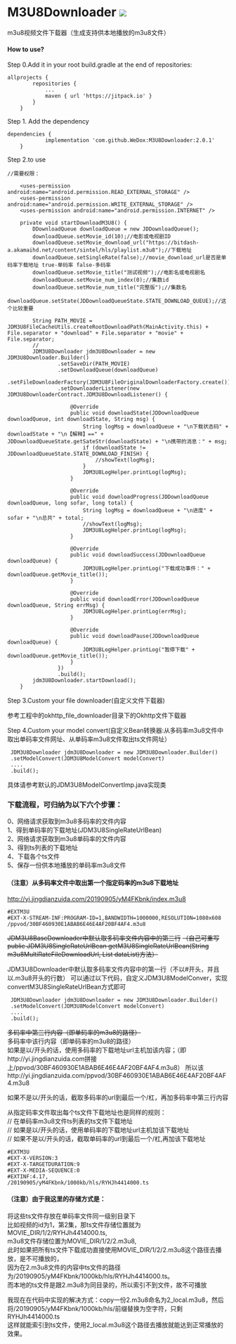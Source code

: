# M3U8Downloader [![](https://jitpack.io/v/WeDox/M3U8Downloader.svg)](https://jitpack.io/#WeDox/M3U8Downloader)
m3u8视频文件下载器（生成支持供本地播放的m3u8文件）
#### How to use?
Step 0.Add it in your root build.gradle at the end of repositories:
~~~~~~~~~
allprojects {
		repositories {
			...
			maven { url 'https://jitpack.io' }
		}
	}
~~~~~~~~~

Step 1. Add the dependency
~~~~~~~~~
dependencies {
	        implementation 'com.github.WeDox:M3U8Downloader:2.0.1'
	}
~~~~~~~~~

Step 2.to use
~~~~~~~~~
//需要权限：

    <uses-permission android:name="android.permission.READ_EXTERNAL_STORAGE" />
    <uses-permission android:name="android.permission.WRITE_EXTERNAL_STORAGE" />
    <uses-permission android:name="android.permission.INTERNET" />
    
    private void startDownloadM3U8() {
        DDownloadQueue downloadQueue = new JDDownloadQueue();
        downloadQueue.setMovie_id(10);//电影或电视剧ID
        downloadQueue.setMovie_download_url("https://bitdash-a.akamaihd.net/content/sintel/hls/playlist.m3u8");//下载地址
        downloadQueue.setSingleRate(false);//movie_download_url是否是单码率下载地址 true-单码率 false-多码率
        downloadQueue.setMovie_title("测试视频");//电影名或电视剧名
        downloadQueue.setMovie_num_index(0);//集数id
        downloadQueue.setMovie_num_title("完整版");//集数名
        downloadQueue.setState(JDDownloadQueueState.STATE_DOWNLOAD_QUEUE);//这个比较重要

        String PATH_MOVIE = JDM3U8FileCacheUtils.createRootDownloadPath(MainActivity.this) + File.separator + "download" + File.separator + "movie" + File.separator;
        //
        JDM3U8Downloader jdm3U8Downloader = new JDM3U8Downloader.Builder()
                .setSaveDir(PATH_MOVIE)
                .setDownloadQueue(downloadQueue)
                .setFileDownloaderFactory(JDM3U8FileOriginalDownloaderFactory.create())
                .setDownloaderListener(new JDM3U8DownloaderContract.JDM3U8DownloadListener() {

                    @Override
                    public void downloadState(JDDownloadQueue downloadQueue, int downloadState, String msg) {
                        String logMsg = downloadQueue + "\n下载状态码" + downloadState + "\n【解释】==" + JDDownloadQueueState.getSateStr(downloadState) + "\n携带的消息：" + msg;
                        if (downloadState != JDDownloadQueueState.STATE_DOWNLOAD_FINISH) {
                            //showText(logMsg);
                        }
                        JDM3U8LogHelper.printLog(logMsg);
                    }

                    @Override
                    public void downloadProgress(JDDownloadQueue downloadQueue, long sofar, long total) {
                        String logMsg = downloadQueue + "\n进度" + sofar + "\n总共" + total;
                        //showText(logMsg);
                        JDM3U8LogHelper.printLog(logMsg);
                    }

                    @Override
                    public void downloadSuccess(JDDownloadQueue downloadQueue) {
                        JDM3U8LogHelper.printLog("下载成功事件：" + downloadQueue.getMovie_title());
                    }

                    @Override
                    public void downloadError(JDDownloadQueue downloadQueue, String errMsg) {
                        JDM3U8LogHelper.printLog(errMsg);
                    }

                    @Override
                    public void downloadPause(JDDownloadQueue downloadQueue) {
                        JDM3U8LogHelper.printLog("暂停下载" + downloadQueue.getMovie_title());
                    }
                })
                .build();
        jdm3U8Downloader.startDownload();
    }
~~~~~~~~~

Step 3.Custom your file downloader(自定义文件下载器)

参考工程中的okhttp_file_downloader目录下的Okhttp文件下载器



Step 4.Custom your model convert(自定义Bean转换器:从多码率m3u8文件中取出单码率文件网址、从单码率m3u8文件取出ts文件网址）

~~~~~~~~~
 JDM3U8Downloader jdm3U8Downloader = new JDM3U8Downloader.Builder()
 .setModelConvert(JDM3U8ModelConvert modelConvert)
 ....
 .build();
 ~~~~~~~~~
具体请参考默认的JDM3U8ModelConvertImp.java实现类


### 下载流程，可归纳为以下六个步骤：
0、网络请求获取到m3u8多码率的文件内容<br/>
1、得到单码率的下载地址(JDM3U8SingleRateUrlBean)<br/>
2、网络请求获取到m3u8单码率的文件内容<br/>
3、得到ts列表的下载地址<br/>
4、下载各个ts文件<br/>
5、保存一份供本地播放的单码率m3u8文件<br/>


#### （注意）从多码率文件中取出第一个指定码率的m3u8下载地址
http://yi.jingdianzuida.com/20190905/yM4FKbnk/index.m3u8
~~~~~~~~
#EXTM3U
#EXT-X-STREAM-INF:PROGRAM-ID=1,BANDWIDTH=1000000,RESOLUTION=1080x608
/ppvod/30BF460930E1ABAB6E46E4AF20BF4AF4.m3u8
~~~~~~~~
~~JDM3U8BaseDownloader中默认取多码率文件内容中的第三行~~
~~（自己可重写public JDM3U8SingleRateUrlBean getM3U8SingleRateUrlBean(String m3u8MultiRateFileDownloadUrl, List<String> dataList)方法）~~

JDM3U8Downloader中默认取多码率文件内容中的第一行（不以#开头，并且以.m3u8开头的行数）
可以通过以下代码，自定义JDM3U8ModelConver，实现convertM3U8SingleRateUrlBean方式即可
~~~~~~~~~
 JDM3U8Downloader jdm3U8Downloader = new JDM3U8Downloader.Builder()
 .setModelConvert(JDM3U8ModelConvert modelConvert)
 ....
 .build();
 ~~~~~~~~~


~~多码率中第三行内容（即单码率的m3u8的路径）<br/>~~
多码率中该行内容（即单码率的m3u8的路径）<br/>
如果是以/开头的话，使用多码率的下载地址url主机加该内容；（即http://yi.jingdianzuida.com拼接上/ppvod/30BF460930E1ABAB6E46E4AF20BF4AF4.m3u8）
所以该http://yi.jingdianzuida.com/ppvod/30BF460930E1ABAB6E46E4AF20BF4AF4.m3u8<br/>

如果不是以/开头的话，截取多码率的url到最后一个/杠，再加多码率中第三行内容

从指定码率文件取出每个ts文件下载地址也是同样的规则：<br/>
// 在单码率m3u8文件ts列表的ts文件下载地址<br/>
// 如果是以/开头的话，使用单码率的下载地址url主机加该下载地址<br/>
// 如果不是以/开头的话，截取单码率的url到最后一个/杠,再加该下载地址<br/>
~~~~~
#EXTM3U
#EXT-X-VERSION:3
#EXT-X-TARGETDURATION:9
#EXT-X-MEDIA-SEQUENCE:0
#EXTINF:4.17,
/20190905/yM4FKbnk/1000kb/hls/RYHJh4414000.ts
~~~~~

#### （注意）由于我这里的存储方式是：
将这些ts文件存放在单码率文件同一级别目录下<br/>
比如视频的id为1，第2集，那ts文件存储位置就为MOVIE_DIR/1/2/RYHJh4414000.ts,<br/>
m3u8文件存储位置为MOVIE_DIR/1/2/2.m3u8,<br/>
此时如果把所有ts文件下载成功直接使用MOVIE_DIR/1/2/2.m3u8这个路径去播放，是不可播放的，<br/>
因为在2.m3u8文件的内容中ts文件的路径为/20190905/yM4FKbnk/1000kb/hls/RYHJh4414000.ts。<br/>
而本地的ts文件是跟2.m3u8为同目录的，所以索引不到文件，故不可播放<br/>
	
我现在在代码中实现的解决方式：copy一份2.m3u8命名为2_local.m3u8，然后将/20190905/yM4FKbnk/1000kb/hls/前缀替换为空字符，只剩RYHJh4414000.ts<br/>
这样就能索引到ts文件，使用2_local.m3u8这个路径去播放就能达到正常播放的效果。<br/>

